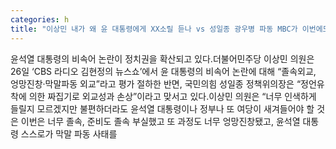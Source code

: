 ```yaml
---
categories: h
title: "이상민 내가 왜 윤 대통령에게 XX소릴 듣나 vs 성일종 광우병 파동 MBC가 이번에도 짜집기"
---
```

윤석열 대통령의 비속어 논란이 정치권을 확산되고 있다.더불어민주당 이상민 의원은 26일 ‘CBS 라디오 김현정의 뉴스쇼’에서 윤 대통령의 비속어 논란에 대해 “졸속외교, 엉망진창·막말파동 외교”라고 평가 절하한 반면, 국민의힘 성일종 정책위의장은 “정언유착에 의한 짜집기로 외교성과 손상”이라고 맞서고 있다.이상민 의원은 “너무 인색하게 들릴지 모르겠지만 불편하더라도 윤석열 대통령이나 정부나 또 여당이 새겨들어야 할 것은 이번은 너무 졸속, 준비도 졸속 부실했고 또 과정도 너무 엉망진창됐고, 윤석열 대통령 스스로가 막말 파동 사태를